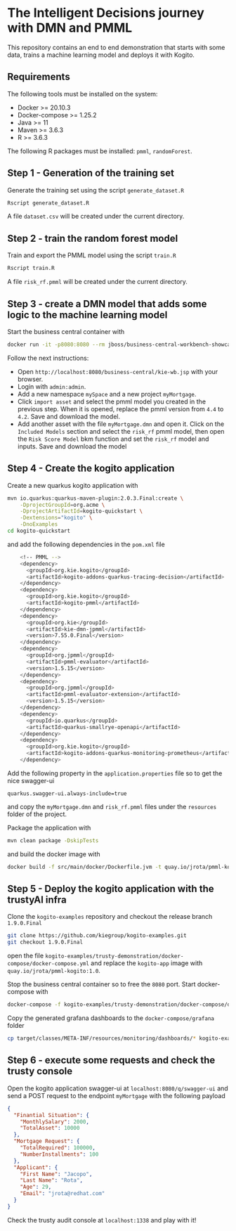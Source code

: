 # The Intelligent Decisions journey with DMN and PMML

This repository contains an end to end demonstration that starts with some data, trains a machine learning model and deploys it with Kogito. 

## Requirements

The following tools must be installed on the system: 

- Docker >= 20.10.3
- Docker-compose >= 1.25.2
- Java >= 11
- Maven >= 3.6.3
- R >= 3.6.3

The following R packages must be installed: `pmml`, `randomForest`. 

## Step 1 - Generation of the training set

Generate the training set using the script `generate_dataset.R`

```bash
Rscript generate_dataset.R
```

A file `dataset.csv` will be created under the current directory. 

## Step 2 - train the random forest model

Train and export the PMML model using the script `train.R`

```bash
Rscript train.R
```

A file `risk_rf.pmml` will be created under the current directory.

## Step 3 - create a DMN model that adds some logic to the machine learning model

Start the business central container with 

```bash
docker run -it -p8080:8080 --rm jboss/business-central-workbench-showcase:7.51.0.Final
```

Follow the next instructions: 
- Open `http://localhost:8080/business-central/kie-wb.jsp` with your browser. 
- Login with `admin:admin`.
- Add a new namespace `mySpace` and a new project `myMortgage`. 
- Click `import asset` and select the pmml model you created in the previous step. When it is opened, replace the pmml version from `4.4` to `4.2`. Save and download the model. 
- Add another asset with the file `myMortgage.dmn` and open it. Click on the `Included Models` section and select the `risk_rf` pmml model, then open the `Risk Score Model` bkm function and set the `risk_rf` model and inputs. Save and download the model

## Step 4 - Create the kogito application 

Create a new quarkus kogito application with 

```bash
mvn io.quarkus:quarkus-maven-plugin:2.0.3.Final:create \
    -DprojectGroupId=org.acme \
    -DprojectArtifactId=kogito-quickstart \
    -Dextensions="kogito" \
    -DnoExamples
cd kogito-quickstart
``` 

and add the following dependencies in the `pom.xml` file

```bash
    <!-- PMML -->
    <dependency>
      <groupId>org.kie.kogito</groupId>
      <artifactId>kogito-addons-quarkus-tracing-decision</artifactId>
    </dependency>
    <dependency>
      <groupId>org.kie.kogito</groupId>
      <artifactId>kogito-pmml</artifactId>
    </dependency>
    <dependency>
      <groupId>org.kie</groupId>
      <artifactId>kie-dmn-jpmml</artifactId>
      <version>7.55.0.Final</version>
    </dependency>
    <dependency>
      <groupId>org.jpmml</groupId>
      <artifactId>pmml-evaluator</artifactId>
      <version>1.5.15</version>
    </dependency>
    <dependency>
      <groupId>org.jpmml</groupId>
      <artifactId>pmml-evaluator-extension</artifactId>
      <version>1.5.15</version>
    </dependency>
    <dependency>
      <groupId>io.quarkus</groupId>
      <artifactId>quarkus-smallrye-openapi</artifactId>
    </dependency>
    <dependency>
      <groupId>org.kie.kogito</groupId>
      <artifactId>kogito-addons-quarkus-monitoring-prometheus</artifactId>
    </dependency>
```

Add the following property in the `application.properties` file so to get the nice swagger-ui

```properties
quarkus.swagger-ui.always-include=true
```

and copy the `myMortgage.dmn` and `risk_rf.pmml` files under the `resources` folder of the project.

Package the application with 

```bash
mvn clean package -DskipTests
```

and build the docker image with 

```bash
docker build -f src/main/docker/Dockerfile.jvm -t quay.io/jrota/pmml-kogito:1.0 .
```

## Step 5 - Deploy the kogito application with the trustyAI infra

Clone the `kogito-examples` repository and checkout the release branch `1.9.0.Final`

```bash
git clone https://github.com/kiegroup/kogito-examples.git
git checkout 1.9.0.Final
```

open the file `kogito-examples/trusty-demonstration/docker-compose/docker-compose.yml` and replace the `kogito-app` image with `quay.io/jrota/pmml-kogito:1.0`. 

Stop the business central container so to free the `8080` port. 
Start docker-compose with 

```bash
docker-compose -f kogito-examples/trusty-demonstration/docker-compose/docker-compose.yml up
```

Copy the generated grafana dashboards to the `docker-compose/grafana` folder

```bash
cp target/classes/META-INF/resources/monitoring/dashboards/* kogito-examples/trusty-demonstration/docker-compose/grafana/provisioning/dashboards/
```

## Step 6 - execute some requests and check the trusty console

Open the kogito application swagger-ui at `localhost:8080/q/swagger-ui` and send a POST request to the endpoint `myMortgage` with the following payload

```json
{
  "Finantial Situation": {
    "MonthlySalary": 2000,
    "TotalAsset": 10000
  },
  "Mortgage Request": {
    "TotalRequired": 100000,
    "NumberInstallments": 100
  },
  "Applicant": {
    "First Name": "Jacopo",
    "Last Name": "Rota",
    "Age": 29,
    "Email": "jrota@redhat.com"
  }
}
```

Check the trusty audit console at `localhost:1338` and play with it!
